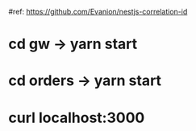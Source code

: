 #ref: https://github.com/Evanion/nestjs-correlation-id
# cd gw -> yarn start
# cd orders -> yarn start
# curl localhost:3000